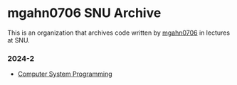 # mgahn0706 SNU Archive

This is an organization that archives code written by [mgahn0706](https://github.com/mgahn0706)  in lectures at SNU.

### 2024-2
- [Computer System Programming]()
